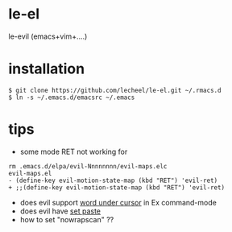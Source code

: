 # le-el
le-evil (emacs+vim+....)

# installation
```
$ git clone https://github.com/lecheel/le-el.git ~/.rmacs.d
$ ln -s ~/.emacs.d/emacsrc ~/.emacs
```

# tips
* some mode RET not working for <RET>
```
rm .emacs.d/elpa/evil-Nnnnnnnn/evil-maps.elc
evil-maps.el
- (define-key evil-motion-state-map (kbd "RET") 'evil-ret)
+ ;;(define-key evil-motion-state-map (kbd "RET") 'evil-ret)
```
* does evil support <C-R><C-W> [word under cursor](https://github.com/tarao/evil-plugins) in Ex command-mode
* does evil have [set paste](http://stackoverflow.com/questions/18691973/is-there-a-set-paste-option-in-emacs-to-paste-paste-from-external-clipboard) 
* how to set "nowrapscan" ??

